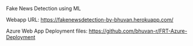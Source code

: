 Fake News Detection using ML

Webapp URL: https://fakenewsdetection-by-bhuvan.herokuapp.com/

Azure Web App Deployment files: https://github.com/bhuvan-r/FRT-Azure-Deployment
